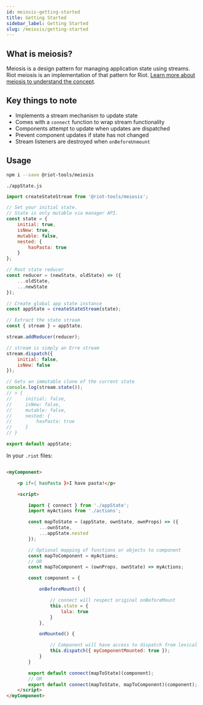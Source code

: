 ```yaml
---
id: meiosis-getting-started
title: Getting Started
sidebar_label: Getting Started
slug: /meiosis/getting-started
---
```


## What is meiosis?

Meiosis is a design pattern for managing application state using streams. Riot meiosis is an implementation of that pattern for Riot. [Learn more about meiosis to understand the concept](https://meiosis.js.org/).

## Key things to note

- Implements a stream mechanism to update state
- Comes with a `connect` function to wrap stream functionality
- Components attempt to update when updates are dispatched
- Prevent component updates if state has not changed
- Stream listeners are destroyed when `onBeforeUnmount`

## Usage

```sh
npm i --save @riot-tools/meiosis
```

`./appState.js`

```js
import createStateStream from '@riot-tools/meiosis';

// Set your initial state.
// State is only mutable via manager API.
const state = {
    initial: true,
    isNew: true,
    mutable: false,
    nested: {
        hasPasta: true
    }
};

// Root state reducer
const reducer = (newState, oldState) => ({
    ...oldState,
    ...newState
});

// Create global app state instance
const appState = createStateStream(state);

// Extract the state stream
const { stream } = appState;

stream.addReducer(reducer);

// stream is simply an Erre stream
stream.dispatch({
    initial: false,
    isNew: false
});

// Gets an immutable clone of the current state
console.log(stream.state());
// > {
//     initial: false,
//     isNew: false,
//     mutable: false,
//     nested: {
//         hasPasta: true
//     }
// }

export default appState;
```

In your `.riot` files:

```html

<myComponent>

    <p if={ hasPasta }>I have pasta!</p>

    <script>

        import { connect } from './appState';
        import myActions from './actions';

        const mapToState = (appState, ownState, ownProps) => ({
            ...ownState,
            ...appState.nested
        });

        // Optional mapping of functions or objects to component
        const mapToComponent = myActions;
        // OR
        const mapToComponent = (ownProps, ownState) => myActions;

        const component = {

            onBeforeMount() {

                // connect will respect original onBeforeMount
                this.state = {
                    lala: true
                }
            },

            onMounted() {

                // Component will have access to dispatch from lexical this
                this.dispatch({ myComponentMounted: true });
            }
        }

        export default connect(mapToState)(component);
        // OR
        export default connect(mapToState, mapToComponent)(component);
    </script>
</myComponent>
```
